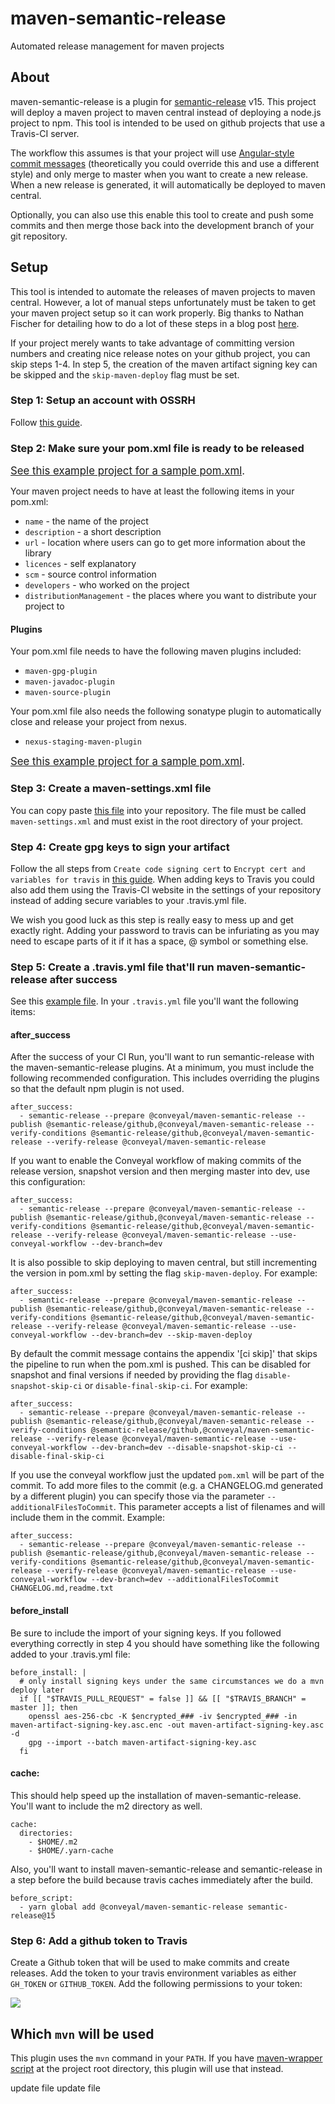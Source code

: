 # maven-semantic-release

Automated release management for maven projects

## About

maven-semantic-release is a plugin for [semantic-release](https://github.com/semantic-release/semantic-release) v15.  This project will deploy a maven project to maven central instead of deploying a node.js project to npm.  This tool is intended to be used on github projects that use a Travis-CI server.

The workflow this assumes is that your project will use [Angular-style commit messages](https://github.com/angular/angular/blob/master/CONTRIBUTING.md#type) (theoretically you could override this and use a different style) and only merge to master when you want to create a new release.  When a new release is generated, it will automatically be deployed to maven central.

Optionally, you can also use this enable this tool to create and push some commits and then merge those back into the development branch of your git repository.

## Setup

This tool is intended to automate the releases of maven projects to maven central.  However, a lot of manual steps unfortunately must be taken to get your maven project setup so it can work properly.  Big thanks to Nathan Fischer for detailing how to do a lot of these steps in a blog post [here](http://www.debonair.io/post/maven-cd/).

If your project merely wants to take advantage of committing version numbers and creating nice release notes on your github project, you can skip steps 1-4.  In step 5, the creation of the maven artifact signing key can be skipped and the `skip-maven-deploy` flag must be set.

### Step 1: Setup an account with OSSRH

Follow [this guide](http://central.sonatype.org/pages/ossrh-guide.html#initial-setup).

### Step 2:  Make sure your pom.xml file is ready to be released

<span style="font-size:larger;">[See this example project for a sample pom.xml](https://github.com/evansiroky/maven-semantic-release-example/blob/master/pom.xml).</span>

Your maven project needs to have at least the following items in your pom.xml:

- `name` - the name of the project
- `description` - a short description
- `url` - location where users can go to get more information about the library
- `licences` - self explanatory
- `scm` - source control information
- `developers` - who worked on the project
- `distributionManagement` - the places where you want to distribute your project to

#### Plugins

Your pom.xml file needs to have the following maven plugins included:

- `maven-gpg-plugin`
- `maven-javadoc-plugin`
- `maven-source-plugin`

Your pom.xml file also needs the following sonatype plugin to automatically close and release your project from nexus.

- `nexus-staging-maven-plugin`

<span style="font-size:larger;">[See this example project for a sample pom.xml](https://github.com/evansiroky/maven-semantic-release-example/blob/master/pom.xml).</span>

### Step 3: Create a maven-settings.xml file

You can copy paste [this file](https://github.com/evansiroky/maven-semantic-release-example/blob/master/maven-settings.xml) into your repository.  The file must be called `maven-settings.xml` and must exist in the root directory of your project.

### Step 4: Create gpg keys to sign your artifact

Follow the all steps from `Create code signing cert` to `Encrypt cert and variables for travis` in [this guide](http://www.debonair.io/post/maven-cd/#create-code-signing-cert:a547b4a31e9ae1ba41fe3873843c9208).  When adding keys to Travis you could also add them using the Travis-CI website in the settings of your repository instead of adding secure variables to your .travis.yml file.  

We wish you good luck as this step is really easy to mess up and get exactly right.  Adding your password to travis can be infuriating as you may need to escape parts of it if it has a space, @ symbol or something else.

### Step 5:  Create a .travis.yml file that'll run maven-semantic-release after success

See this [example file](https://github.com/evansiroky/maven-semantic-release-example/blob/master/.travis.yml).  In your `.travis.yml` file you'll want the following items:

#### after_success

After the success of your CI Run, you'll want to run semantic-release with the maven-semantic-release plugins.  At a minimum, you must include the following recommended configuration.  This includes overriding the plugins so that the default npm plugin is not used.

```
after_success:
  - semantic-release --prepare @conveyal/maven-semantic-release --publish @semantic-release/github,@conveyal/maven-semantic-release --verify-conditions @semantic-release/github,@conveyal/maven-semantic-release --verify-release @conveyal/maven-semantic-release
```

If you want to enable the Conveyal workflow of making commits of the release version, snapshot version and then merging master into dev, use this configuration:

```
after_success:
  - semantic-release --prepare @conveyal/maven-semantic-release --publish @semantic-release/github,@conveyal/maven-semantic-release --verify-conditions @semantic-release/github,@conveyal/maven-semantic-release --verify-release @conveyal/maven-semantic-release --use-conveyal-workflow --dev-branch=dev
```

It is also possible to skip deploying to maven central, but still incrementing the version in pom.xml by setting the flag `skip-maven-deploy`.  For example:

```
after_success:
  - semantic-release --prepare @conveyal/maven-semantic-release --publish @semantic-release/github,@conveyal/maven-semantic-release --verify-conditions @semantic-release/github,@conveyal/maven-semantic-release --verify-release @conveyal/maven-semantic-release --use-conveyal-workflow --dev-branch=dev --skip-maven-deploy
```

By default the commit message contains the appendix '[ci skip]' that skips the pipeline to run when the pom.xml is pushed. This can be disabled for snapshot and final versions if needed by providing the flag `disable-snapshot-skip-ci` or  `disable-final-skip-ci`. For example:

```
after_success:
  - semantic-release --prepare @conveyal/maven-semantic-release --publish @semantic-release/github,@conveyal/maven-semantic-release --verify-conditions @semantic-release/github,@conveyal/maven-semantic-release --verify-release @conveyal/maven-semantic-release --use-conveyal-workflow --dev-branch=dev --disable-snapshot-skip-ci --disable-final-skip-ci
```

If you use the conveyal workflow just the updated `pom.xml` will be part of the commit. To add more files to the commit (e.g. a CHANGELOG.md generated by a different plugin) you can specify those via the parameter `--additionalFilesToCommit`. This parameter accepts a list of filenames and will include them in the commit. Example:  
```
after_success:
  - semantic-release --prepare @conveyal/maven-semantic-release --publish @semantic-release/github,@conveyal/maven-semantic-release --verify-conditions @semantic-release/github,@conveyal/maven-semantic-release --verify-release @conveyal/maven-semantic-release --use-conveyal-workflow --dev-branch=dev --additionalFilesToCommit CHANGELOG.md,readme.txt
```

#### before_install

Be sure to include the import of your signing keys.  If you followed everything correctly in step 4 you should have something like the following added to your .travis.yml file:

```
before_install: |
  # only install signing keys under the same circumstances we do a mvn deploy later
  if [[ "$TRAVIS_PULL_REQUEST" = false ]] && [[ "$TRAVIS_BRANCH" = master ]]; then
    openssl aes-256-cbc -K $encrypted_### -iv $encrypted_### -in maven-artifact-signing-key.asc.enc -out maven-artifact-signing-key.asc -d
    gpg --import --batch maven-artifact-signing-key.asc
  fi
```

#### cache:

This should help speed up the installation of maven-semantic-release.  You'll want to include the m2 directory as well.

```
cache:
  directories:
    - $HOME/.m2
    - $HOME/.yarn-cache
```

Also, you'll want to install maven-semantic-release and semantic-release in a step before the build because travis caches immediately after the build.

```
before_script:
  - yarn global add @conveyal/maven-semantic-release semantic-release@15
```

### Step 6:  Add a github token to Travis

Create a Github token that will be used to make commits and create releases.  Add the token to your travis environment variables as either `GH_TOKEN` or `GITHUB_TOKEN`.  Add the following permissions to your token:

<img src="https://raw.githubusercontent.com/conveyal/maven-semantic-release/master/github-token-example.png" />

## Which `mvn` will be used

This plugin uses the `mvn` command in your `PATH`. If you have [maven-wrapper script](https://github.com/takari/maven-wrapper) at the project root directory, this plugin will use that instead.

update file
update file

